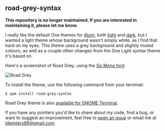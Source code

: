 ## road-grey-syntax

**This repository is no longer maintained.  If you are interested in
maintaining it, please let me know.**

I really like the default One themes for [Atom](https://atom.io/), both
[light](https://github.com/atom/one-light-syntax) and
[dark](https://github.com/atom/one-dark-syntax), but I wanted a light theme
whose background wasn't simply white, as I find that hard on my eyes. This
theme uses a grey background and slightly muted colours, as well as a couple
other changes from the One Light syntax theme it's based on.

Here's a screenshot of Road Grey, using the
[Go Mono font](https://fontlibrary.org/en/font/go-mono):

![Road Grey](https://cloud.githubusercontent.com/assets/17225098/24595409/48a7bf5a-1804-11e7-9aa7-e4fc6b1bf4d3.png)

To install the theme, use the following command from your terminal:
```
$ apm install road-grey-syntax
```

Road Grey theme is also
[available for GNOME Terminal](https://github.com/jdw1996/road-grey-gnome-terminal).

If you have any pointers you'd like to share about my code, find a bug, or want
to suggest an improvement, feel free to
[open an issue](https://github.com/jdw1996/road-grey-syntax/issues/new) or
email me at [jdwinters96@gmail.com](mailto:jdwinters96@gmail.com).

